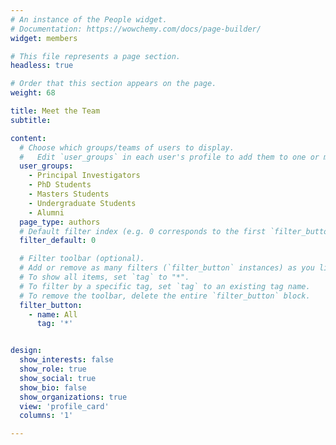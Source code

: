 ```yaml
---
# An instance of the People widget.
# Documentation: https://wowchemy.com/docs/page-builder/
widget: members

# This file represents a page section.
headless: true

# Order that this section appears on the page.
weight: 68

title: Meet the Team
subtitle:

content:
  # Choose which groups/teams of users to display.
  #   Edit `user_groups` in each user's profile to add them to one or more of these groups.
  user_groups:
    - Principal Investigators
    - PhD Students
    - Masters Students
    - Undergraduate Students
    - Alumni
  page_type: authors
  # Default filter index (e.g. 0 corresponds to the first `filter_button` instance below).
  filter_default: 0

  # Filter toolbar (optional).
  # Add or remove as many filters (`filter_button` instances) as you like.
  # To show all items, set `tag` to "*".
  # To filter by a specific tag, set `tag` to an existing tag name.
  # To remove the toolbar, delete the entire `filter_button` block.
  filter_button:
    - name: All
      tag: '*'


design:
  show_interests: false
  show_role: true
  show_social: true
  show_bio: false
  show_organizations: true
  view: 'profile_card'
  columns: '1'

---
```

